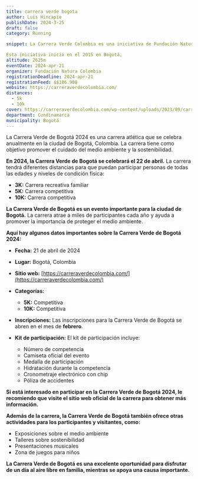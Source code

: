 ```yaml
---
title: carrera verde bogota
author: Luis Hincapie
publishDate: 2024-3-25
draft: false
category: Running

snippet: La Carrera Verde Colombia es una iniciativa de Fundación Natura, que tiene como objetivo promover el cuidado de los bosques y el agua, a través de un evento deportivo en que se trabaja unidos por los bosques con muchas empresas, instituciones públicas y privadas, cuerpos diplomáticos, familias y corredores.

Esta iniciativa inició en el 2015 en Bogotá,
altitude: 2625m
eventDate: 2024-apr-21
organizer: Fundación Natura Colombia
registrationDeadline: 2024-apr-21
registrationFeed: $$106.908
website: https://carreraverdecolombia.com/
distances:
  - 5k
  - 10k
cover: https://carreraverdecolombia.com/wp-content/uploads/2023/09/carrera-verde-2024.jpg
department: Cundinamarca
municipality: Bogotá
---
```


La Carrera Verde de Bogotá 2024 es una carrera atlética que se celebra anualmente en la ciudad de Bogotá, Colombia. La carrera tiene como objetivo promover el cuidado del medio ambiente y la sostenibilidad.

**En 2024, la Carrera Verde de Bogotá se celebrará el 22 de abril.** La carrera tendrá diferentes distancias para que puedan participar personas de todas las edades y niveles de condición física:

* **3K:** Carrera recreativa familiar
* **5K:** Carrera competitiva
* **10K:** Carrera competitiva

**La Carrera Verde de Bogotá es un evento importante para la ciudad de Bogotá.** La carrera atrae a miles de participantes cada año y ayuda a promover la importancia de proteger el medio ambiente.

**Aquí hay algunos datos importantes sobre la Carrera Verde de Bogotá 2024:**

* **Fecha:** 21 de abril de 2024
* **Lugar:** Bogotá, Colombia
* **Sitio web:** [https://carreraverdecolombia.com/](https://carreraverdecolombia.com/)
* **Categorías:**

    * **5K:** Competitiva
    * **10K:** Competitiva
* **Inscripciones:** Las inscripciones para la Carrera Verde de Bogotá se abren en el mes de **febrero**.

* **Kit de participación:** El kit de participación incluye:
    * Número de competencia
    * Camiseta oficial del evento
    * Medalla de participación
    * Hidratación durante la competencia
    * Cronometraje electrónico con chip
    * Póliza de accidentes

**Si está interesado en participar en la Carrera Verde de Bogotá 2024, le recomiendo que visite el sitio web oficial de la carrera para obtener más información.**

**Además de la carrera, la Carrera Verde de Bogotá también ofrece otras actividades para los participantes y visitantes, como:**

* Exposiciones sobre el medio ambiente
* Talleres sobre sostenibilidad
* Presentaciones musicales
* Zona de juegos para niños

**La Carrera Verde de Bogotá es una excelente oportunidad para disfrutar de un día al aire libre en familia, mientras se apoya una causa importante.**